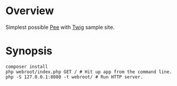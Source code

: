 # Overview
Simplest possible [Pee](https://github.com/sam-at-github/pee) with [Twig](http://twig.sensiolabs.org/) sample site.

# Synopsis

    composer install
    php webroot/index.php GET / # Hit up app from the command line.
    php -S 127.0.0.1:8080 -t webroot/ # Run HTTP server.
